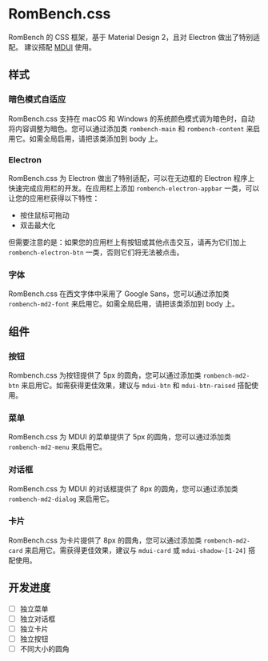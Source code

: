 # RomBench.css
RomBench 的 CSS 框架，基于 Material Design 2，且对 Electron 做出了特别适配。
建议搭配 [MDUI](https://www.mdui.org/) 使用。
## 样式
### 暗色模式自适应
RomBench.css 支持在 macOS 和 Windows 的系统颜色模式调为暗色时，自动将内容调整为暗色。您可以通过添加类 ``rombench-main`` 和 ``rombench-content`` 来启用它。如需全局启用，请把该类添加到 body 上。
### Electron
RomBench.css 为 Electron 做出了特别适配，可以在无边框的 Electron 程序上快速完成应用栏的开发。在应用栏上添加 ``rombench-electron-appbar`` 一类，可以让您的应用栏获得以下特性：
* 按住鼠标可拖动
* 双击最大化

但需要注意的是：如果您的应用栏上有按钮或其他点击交互，请再为它们加上 ``rombench-electron-btn`` 一类，否则它们将无法被点击。
### 字体
RomBench.css 在西文字体中采用了 Google Sans，您可以通过添加类 ``rombench-md2-font`` 来启用它。如需全局启用，请把该类添加到 body 上。
## 组件
### 按钮
Rombench.css 为按钮提供了 5px 的圆角，您可以通过添加类 ``rombench-md2-btn`` 来启用它。如需获得更佳效果，建议与 ``mdui-btn`` 和 ``mdui-btn-raised`` 搭配使用。
### 菜单
RomBench.css 为 MDUI 的菜单提供了 5px 的圆角，您可以通过添加类 ``rombench-md2-menu`` 来启用它。
### 对话框
RomBench.css 为 MDUI 的对话框提供了 8px 的圆角，您可以通过添加类 ``rombench-md2-dialog`` 来启用它。
### 卡片
RomBench.css 为卡片提供了 8px 的圆角，您可以通过添加类 ``rombench-md2-card`` 来启用它。需获得更佳效果，建议与 ``mdui-card`` 或 ``mdui-shadow-[1-24]`` 搭配使用。
## 开发进度
- [ ] 独立菜单
- [ ] 独立对话框
- [ ] 独立卡片
- [ ] 独立按钮
- [ ] 不同大小的圆角
